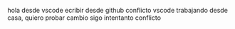 hola desde vscode
ecribir desde github 
conflicto vscode
trabajando desde casa, quiero probar cambio
sigo intentanto conflicto
